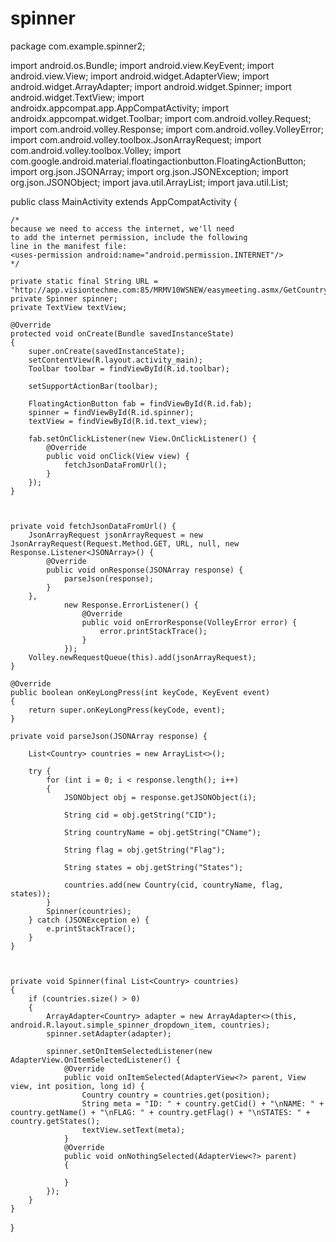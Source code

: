# spinner

package com.example.spinner2;

import android.os.Bundle;
import android.view.KeyEvent;
import android.view.View;
import android.widget.AdapterView;
import android.widget.ArrayAdapter;
import android.widget.Spinner;
import android.widget.TextView;
import androidx.appcompat.app.AppCompatActivity;
import androidx.appcompat.widget.Toolbar;
import com.android.volley.Request;
import com.android.volley.Response;
import com.android.volley.VolleyError;
import com.android.volley.toolbox.JsonArrayRequest;
import com.android.volley.toolbox.Volley;
import com.google.android.material.floatingactionbutton.FloatingActionButton;
import org.json.JSONArray;
import org.json.JSONException;
import org.json.JSONObject;
import java.util.ArrayList;
import java.util.List;

public class MainActivity extends AppCompatActivity
{

    /*
    because we need to access the internet, we'll need
    to add the internet permission, include the following
    line in the manifest file:
    <uses-permission android:name="android.permission.INTERNET"/>
    */

    private static final String URL = "http://app.visiontechme.com:85/MRMV10WSNEW/easymeeting.asmx/GetCountryNames";
    private Spinner spinner;
    private TextView textView;

    @Override
    protected void onCreate(Bundle savedInstanceState)
    {
        super.onCreate(savedInstanceState);
        setContentView(R.layout.activity_main);
        Toolbar toolbar = findViewById(R.id.toolbar);

        setSupportActionBar(toolbar);

        FloatingActionButton fab = findViewById(R.id.fab);
        spinner = findViewById(R.id.spinner);
        textView = findViewById(R.id.text_view);

        fab.setOnClickListener(new View.OnClickListener() {
            @Override
            public void onClick(View view) {
                fetchJsonDataFromUrl();
            }
        });
    }



    private void fetchJsonDataFromUrl() {
        JsonArrayRequest jsonArrayRequest = new JsonArrayRequest(Request.Method.GET, URL, null, new Response.Listener<JSONArray>() {
            @Override
            public void onResponse(JSONArray response) {
                parseJson(response);
            }
        },
                new Response.ErrorListener() {
                    @Override
                    public void onErrorResponse(VolleyError error) {
                        error.printStackTrace();
                    }
                });
        Volley.newRequestQueue(this).add(jsonArrayRequest);
    }

    @Override
    public boolean onKeyLongPress(int keyCode, KeyEvent event)
    {
        return super.onKeyLongPress(keyCode, event);
    }

    private void parseJson(JSONArray response) {

        List<Country> countries = new ArrayList<>();

        try {
            for (int i = 0; i < response.length(); i++)
            {
                JSONObject obj = response.getJSONObject(i);

                String cid = obj.getString("CID");

                String countryName = obj.getString("CName");

                String flag = obj.getString("Flag");

                String states = obj.getString("States");

                countries.add(new Country(cid, countryName, flag, states));
            }
            Spinner(countries);
        } catch (JSONException e) {
            e.printStackTrace();
        }
    }



    private void Spinner(final List<Country> countries)
    {
        if (countries.size() > 0)
        {
            ArrayAdapter<Country> adapter = new ArrayAdapter<>(this, android.R.layout.simple_spinner_dropdown_item, countries);
            spinner.setAdapter(adapter);

            spinner.setOnItemSelectedListener(new AdapterView.OnItemSelectedListener() {
                @Override
                public void onItemSelected(AdapterView<?> parent, View view, int position, long id) {
                    Country country = countries.get(position);
                    String meta = "ID: " + country.getCid() + "\nNAME: " + country.getName() + "\nFLAG: " + country.getFlag() + "\nSTATES: " + country.getStates();
                    textView.setText(meta);
                }
                @Override
                public void onNothingSelected(AdapterView<?> parent)
                {

                }
            });
        }
    }
}

